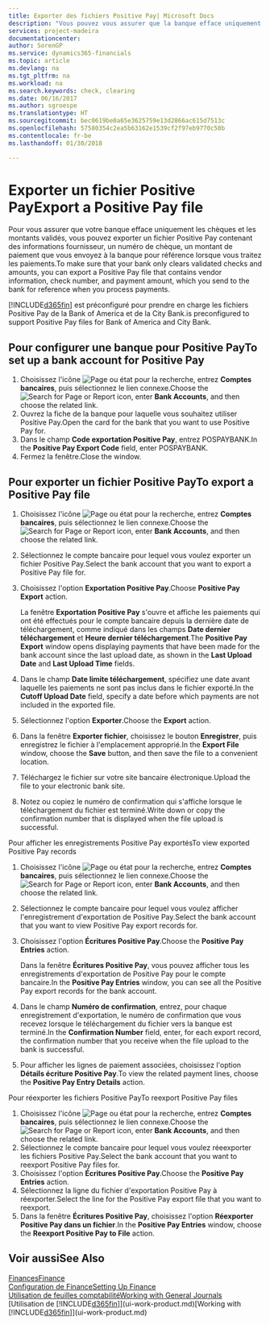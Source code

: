 ```yaml
---
title: Exporter des fichiers Positive Pay| Microsoft Docs
description: "Vous pouvez vous assurer que la banque efface uniquement les chèques et les montants validés en exportant un fichier Positive Pay contenant des informations de paiement et fournisseur."
services: project-madeira
documentationcenter: 
author: SorenGP
ms.service: dynamics365-financials
ms.topic: article
ms.devlang: na
ms.tgt_pltfrm: na
ms.workload: na
ms.search.keywords: check, clearing
ms.date: 06/16/2017
ms.author: sgroespe
ms.translationtype: HT
ms.sourcegitcommit: bec0619be0a65e3625759e13d2866ac615d7513c
ms.openlocfilehash: 57580354c2ea5b63162e1539cf2f97eb9770c50b
ms.contentlocale: fr-be
ms.lasthandoff: 01/30/2018

---
```

# <a name="export-a-positive-pay-file"></a><span data-ttu-id="7b90b-103">Exporter un fichier Positive Pay</span><span class="sxs-lookup"><span data-stu-id="7b90b-103">Export a Positive Pay file</span></span>
<span data-ttu-id="7b90b-104">Pour vous assurer que votre banque efface uniquement les chèques et les montants validés, vous pouvez exporter un fichier Positive Pay contenant des informations fournisseur, un numéro de chèque, un montant de paiement que vous envoyez à la banque pour référence lorsque vous traitez les paiements.</span><span class="sxs-lookup"><span data-stu-id="7b90b-104">To make sure that your bank only clears validated checks and amounts, you can export a Positive Pay file that contains vendor information, check number, and payment amount, which you send to the bank for reference when you process payments.</span></span>

[!INCLUDE[d365fin](includes/d365fin_md.md)] <span data-ttu-id="7b90b-105"> est préconfiguré pour prendre en charge les fichiers Positive Pay de la Bank of America et de la City Bank.</span><span class="sxs-lookup"><span data-stu-id="7b90b-105">is preconfigured to support Positive Pay files for Bank of America and City Bank.</span></span>

## <a name="to-set-up-a-bank-account-for-positive-pay"></a><span data-ttu-id="7b90b-106">Pour configurer une banque pour Positive Pay</span><span class="sxs-lookup"><span data-stu-id="7b90b-106">To set up a bank account for Positive Pay</span></span>
1. <span data-ttu-id="7b90b-107">Choisissez l'icône ![Page ou état pour la recherche](media/ui-search/search_small.png "icône Page ou état pour la recherche"), entrez **Comptes bancaires**, puis sélectionnez le lien connexe.</span><span class="sxs-lookup"><span data-stu-id="7b90b-107">Choose the ![Search for Page or Report](media/ui-search/search_small.png "Search for Page or Report icon") icon, enter **Bank Accounts**, and then choose the related link.</span></span>
2. <span data-ttu-id="7b90b-108">Ouvrez la fiche de la banque pour laquelle vous souhaitez utiliser Positive Pay.</span><span class="sxs-lookup"><span data-stu-id="7b90b-108">Open the card for the bank that you want to use Positive Pay for.</span></span>
3. <span data-ttu-id="7b90b-109">Dans le champ **Code exportation Positive Pay**, entrez POSPAYBANK.</span><span class="sxs-lookup"><span data-stu-id="7b90b-109">In the **Positive Pay Export Code** field, enter POSPAYBANK.</span></span>
4. <span data-ttu-id="7b90b-110">Fermez la fenêtre.</span><span class="sxs-lookup"><span data-stu-id="7b90b-110">Close the window.</span></span>

## <a name="to-export-a-positive-pay-file"></a><span data-ttu-id="7b90b-111">Pour exporter un fichier Positive Pay</span><span class="sxs-lookup"><span data-stu-id="7b90b-111">To export a Positive Pay file</span></span>
1. <span data-ttu-id="7b90b-112">Choisissez l'icône ![Page ou état pour la recherche](media/ui-search/search_small.png "icône Page ou état pour la recherche"), entrez **Comptes bancaires**, puis sélectionnez le lien connexe.</span><span class="sxs-lookup"><span data-stu-id="7b90b-112">Choose the ![Search for Page or Report](media/ui-search/search_small.png "Search for Page or Report icon") icon, enter **Bank Accounts**, and then choose the related link.</span></span>
2. <span data-ttu-id="7b90b-113">Sélectionnez le compte bancaire pour lequel vous voulez exporter un fichier Positive Pay.</span><span class="sxs-lookup"><span data-stu-id="7b90b-113">Select the bank account that you want to export a Positive Pay file for.</span></span>
3. <span data-ttu-id="7b90b-114">Choisissez l'option **Exportation Positive Pay**.</span><span class="sxs-lookup"><span data-stu-id="7b90b-114">Choose **Positive Pay Export** action.</span></span>

    <span data-ttu-id="7b90b-115">La fenêtre **Exportation Positive Pay** s'ouvre et affiche les paiements qui ont été effectués pour le compte bancaire depuis la dernière date de téléchargement, comme indiqué dans les champs **Date dernier téléchargement** et **Heure dernier téléchargement**.</span><span class="sxs-lookup"><span data-stu-id="7b90b-115">The **Positive Pay Export** window opens displaying payments that have been made for the bank account since the last upload date, as shown in the **Last Upload Date** and **Last Upload Time** fields.</span></span>
4. <span data-ttu-id="7b90b-116">Dans le champ **Date limite téléchargement**, spécifiez une date avant laquelle les paiements ne sont pas inclus dans le fichier exporté.</span><span class="sxs-lookup"><span data-stu-id="7b90b-116">In the **Cutoff Upload Date** field, specify a date before which payments are not included in the exported file.</span></span>
5. <span data-ttu-id="7b90b-117">Sélectionnez l'option **Exporter**.</span><span class="sxs-lookup"><span data-stu-id="7b90b-117">Choose the **Export** action.</span></span>
6. <span data-ttu-id="7b90b-118">Dans la fenêtre **Exporter fichier**, choisissez le bouton **Enregistrer**, puis enregistrez le fichier à l'emplacement approprié.</span><span class="sxs-lookup"><span data-stu-id="7b90b-118">In the **Export File** window, choose the **Save** button, and then save the file to a convenient location.</span></span>
7. <span data-ttu-id="7b90b-119">Téléchargez le fichier sur votre site bancaire électronique.</span><span class="sxs-lookup"><span data-stu-id="7b90b-119">Upload the file to your electronic bank site.</span></span>
8. <span data-ttu-id="7b90b-120">Notez ou copiez le numéro de confirmation qui s'affiche lorsque le téléchargement du fichier est terminé.</span><span class="sxs-lookup"><span data-stu-id="7b90b-120">Write down or copy the confirmation number that is displayed when the file upload is successful.</span></span>

<span data-ttu-id="7b90b-121">Pour afficher les enregistrements Positive Pay exportés</span><span class="sxs-lookup"><span data-stu-id="7b90b-121">To view exported Positive Pay records</span></span>

1. <span data-ttu-id="7b90b-122">Choisissez l'icône ![Page ou état pour la recherche](media/ui-search/search_small.png "icône Page ou état pour la recherche"), entrez **Comptes bancaires**, puis sélectionnez le lien connexe.</span><span class="sxs-lookup"><span data-stu-id="7b90b-122">Choose the ![Search for Page or Report](media/ui-search/search_small.png "Search for Page or Report icon") icon, enter **Bank Accounts**, and then choose the related link.</span></span>
2. <span data-ttu-id="7b90b-123">Sélectionnez le compte bancaire pour lequel vous voulez afficher l'enregistrement d'exportation de Positive Pay.</span><span class="sxs-lookup"><span data-stu-id="7b90b-123">Select the bank account that you want to view Positive Pay export records for.</span></span>
3. <span data-ttu-id="7b90b-124">Choisissez l'option **Écritures Positive Pay**.</span><span class="sxs-lookup"><span data-stu-id="7b90b-124">Choose the **Positive Pay Entries** action.</span></span>

    <span data-ttu-id="7b90b-125">Dans la fenêtre **Écritures Positive Pay**, vous pouvez afficher tous les enregistrements d'exportation de Positive Pay pour le compte bancaire.</span><span class="sxs-lookup"><span data-stu-id="7b90b-125">In the **Positive Pay Entries** window, you can see all the Positive Pay export records for the bank account.</span></span>
4. <span data-ttu-id="7b90b-126">Dans le champ **Numéro de confirmation**, entrez, pour chaque enregistrement d'exportation, le numéro de confirmation que vous recevez lorsque le téléchargement du fichier vers la banque est terminé.</span><span class="sxs-lookup"><span data-stu-id="7b90b-126">In the **Confirmation Number** field, enter, for each export record, the confirmation number that you receive when the file upload to the bank is successful.</span></span>
5. <span data-ttu-id="7b90b-127">Pour afficher les lignes de paiement associées, choisissez l'option **Détails écriture Positive Pay**.</span><span class="sxs-lookup"><span data-stu-id="7b90b-127">To view the related payment lines, choose the **Positive Pay Entry Details** action.</span></span>

<span data-ttu-id="7b90b-128">Pour réexporter les fichiers Positive Pay</span><span class="sxs-lookup"><span data-stu-id="7b90b-128">To reexport Positive Pay files</span></span>

1. <span data-ttu-id="7b90b-129">Choisissez l'icône ![Page ou état pour la recherche](media/ui-search/search_small.png "icône Page ou état pour la recherche"), entrez **Comptes bancaires**, puis sélectionnez le lien connexe.</span><span class="sxs-lookup"><span data-stu-id="7b90b-129">Choose the ![Search for Page or Report](media/ui-search/search_small.png "Search for Page or Report icon") icon, enter **Bank Accounts**, and then choose the related link.</span></span>
2. <span data-ttu-id="7b90b-130">Sélectionnez le compte bancaire pour lequel vous voulez réeexporter les fichiers Positive Pay.</span><span class="sxs-lookup"><span data-stu-id="7b90b-130">Select the bank account that you want to reexport Positive Pay files for.</span></span>
3. <span data-ttu-id="7b90b-131">Choisissez l'option **Écritures Positive Pay**.</span><span class="sxs-lookup"><span data-stu-id="7b90b-131">Choose the **Positive Pay Entries** action.</span></span>
4. <span data-ttu-id="7b90b-132">Sélectionnez la ligne du fichier d'exportation Positive Pay à réexporter.</span><span class="sxs-lookup"><span data-stu-id="7b90b-132">Select the line for the Positive Pay export file that you want to reexport.</span></span>
5. <span data-ttu-id="7b90b-133">Dans la fenêtre **Écritures Positive Pay**, choisissez l'option **Réexporter Positive Pay dans un fichier**.</span><span class="sxs-lookup"><span data-stu-id="7b90b-133">In the **Positive Pay Entries** window, choose the **Reexport Positive Pay to File** action.</span></span>

## <a name="see-also"></a><span data-ttu-id="7b90b-134">Voir aussi</span><span class="sxs-lookup"><span data-stu-id="7b90b-134">See Also</span></span>
[<span data-ttu-id="7b90b-135">Finances</span><span class="sxs-lookup"><span data-stu-id="7b90b-135">Finance</span></span>](finance.md)  
[<span data-ttu-id="7b90b-136">Configuration de Finance</span><span class="sxs-lookup"><span data-stu-id="7b90b-136">Setting Up Finance</span></span>](finance-setup-finance.md)  
[<span data-ttu-id="7b90b-137">Utilisation de feuilles comptabilité</span><span class="sxs-lookup"><span data-stu-id="7b90b-137">Working with General Journals</span></span>](ui-work-general-journals.md)  
<span data-ttu-id="7b90b-138">[Utilisation de [!INCLUDE[d365fin](includes/d365fin_md.md)]](ui-work-product.md)</span><span class="sxs-lookup"><span data-stu-id="7b90b-138">[Working with [!INCLUDE[d365fin](includes/d365fin_md.md)]](ui-work-product.md)</span></span>

